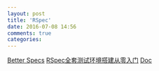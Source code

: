 ```yaml
---
layout: post
title: 'RSpec'
date: 2016-07-08 14:56
comments: true
categories: 
---
```

[Better Specs](http://betterspecs.org/zh_tw/)
[RSpec全套测试环境搭建从零入门](https://www.rails365.net/articles/rspec)
[Doc](http://rspec.info/documentation/3.4/rspec-rails/)